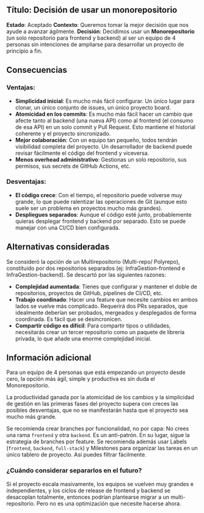 ## Título: Decisión de usar un monorepositorio
**Estado**: Aceptado
**Contexto**: Queremos tomar la mejor decisión que nos ayude a avanzar ágilmente.
**Decisión**: Decidimos usar un **Monorepositorio** (un solo repositorio para frontend y backend) al ser un equipo de 4 personas sin intenciones de ampliarse para desarrollar un proyecto de principio a fin.

## Consecuencias
### Ventajas: 
- **Simplicidad inicial**: Es mucho más fácil configurar. Un único lugar para clonar, un único conjunto de issues, un único proyecto board.
- **Atomicidad en los commits**: Es mucho más fácil hacer un cambio que afecte tanto al backend (una nueva API) como al frontend (el consumo de esa API) en un solo commit y Pull Request. Esto mantiene el historial coherente y el proyecto sincronizado.
- **Mejor colaboración**: Con un equipo tan pequeño, todos tendrán visibilidad completa del proyecto. Un desarrollador de backend puede revisar fácilmente el código del frontend y viceversa.
- **Menos overhead administrativo**: Gestionas un solo repositorio, sus permisos, sus secrets de GitHub Actions, etc.
### Desventajas:
- **El código crece**: Con el tiempo, el repositorio puede volverse muy grande, lo que puede ralentizar las operaciones de Git (aunque esto suele ser un problema en proyectos mucho más grandes).
- **Despliegues separados**: Aunque el código esté junto, probablemente quieras desplegar frontend y backend por separado. Esto se puede manejar con una CI/CD bien configurada.

## Alternativas consideradas 
Se consideró la opción de un Multirepositorio (Multi-repo/ Polyrepo), constituido por dos repositorios separados (ej: InfraGestion-frontend e InfraGestion-backend).
Se descartó por las siguientes razones:
- **Complejidad aumentada**: Tienes que configurar y mantener el doble de repositorios, proyectos de GitHub, pipelines de CI/CD, etc.
- **Trabajo coordinado**: Hacer una feature que necesite cambios en ambos lados se vuelve más complicado. Requerirá dos PRs separados, que idealmente deberían ser probados, mergeados y desplegados de forma coordinada. Es fácil que se desincronicen.
- **Compartir código es difícil**: Para compartir tipos o utilidades, necesitarás crear un tercer repositorio como un paquete de librería privada, lo que añade una enorme complejidad inicial.

## Información adicional
Para un equipo de 4 personas que está empezando un proyecto desde cero, la opción más ágil, simple y productiva es sin duda el Monorepositorio.

La productividad ganada por la atomicidad de los cambios y la simplicidad de gestión en las primeras fases del proyecto supera con creces las posibles desventajas, que no se manifestarán hasta que el proyecto sea mucho más grande.

Se recomienda crear branches por funcionalidad, no por capa: No crees una rama `frontend` y otra `backend`. Es un anti-patrón. En su lugar, sigue la estrategia de branches por feature. Se recomienda además usar Labels (`frontend`, `backend`, `full-stack`) y Milestones para organizar las tareas en un único tablero de proyecto. Así puedes filtrar fácilmente.

### ¿Cuándo considerar separarlos en el futuro?
Si el proyecto escala masivamente, los equipos se vuelven muy grandes e independientes, y los ciclos de release de frontend y backend se desacoplan totalmente, entonces podrían plantearse migrar a un multi-repositorio. Pero no es una optimización que necesite hacerse ahora.
